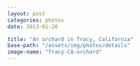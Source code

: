 ```yaml
---
layout: post
categories: photos
date: 2013-01-20

title: "An orchard in Tracy, California"
base-path: "/assets/img/photos/details"
image-name: "Tracy-CA-orchard"
---
```

